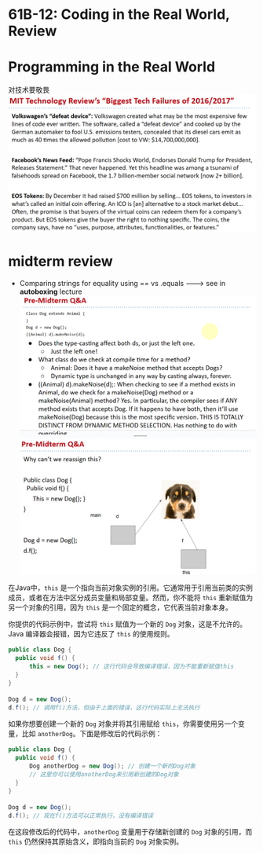 # 61B-12:  Coding in the Real World, Review

# Programming in the Real World
对技术要敬畏
![](image.png)
# midterm review
- Comparing strings for equality using == vs .equals ---> see in **autoboxing** lecture
![alt text](image-1.png)
![alt text](image-2.png)



在Java中，`this` 是一个指向当前对象实例的引用。它通常用于引用当前类的实例成员，或者在方法中区分成员变量和局部变量。然而，你不能将 `this` 重新赋值为另一个对象的引用，因为 `this` 是一个固定的概念，它代表当前对象本身。

你提供的代码示例中，尝试将 `this` 赋值为一个新的 `Dog` 对象，这是不允许的。Java 编译器会报错，因为它违反了 `this` 的使用规则。


```java
public class Dog {
  public void f() {
      this = new Dog(); // 这行代码会导致编译错误，因为不能重新赋值this
  }
}

Dog d = new Dog();
d.f(); // 调用f()方法，但由于上面的错误，这行代码实际上无法执行
```

如果你想要创建一个新的 `Dog` 对象并将其引用赋给 `this`，你需要使用另一个变量，比如 `anotherDog`。下面是修改后的代码示例：

```java
public class Dog {
  public void f() {
      Dog anotherDog = new Dog(); // 创建一个新的Dog对象
      // 这里你可以使用anotherDog来引用新创建的Dog对象
  }
}

Dog d = new Dog();
d.f(); // 现在f()方法可以正常执行，没有编译错误
```

在这段修改后的代码中，`anotherDog` 变量用于存储新创建的 `Dog` 对象的引用，而 `this` 仍然保持其原始含义，即指向当前的 `Dog` 对象实例。

